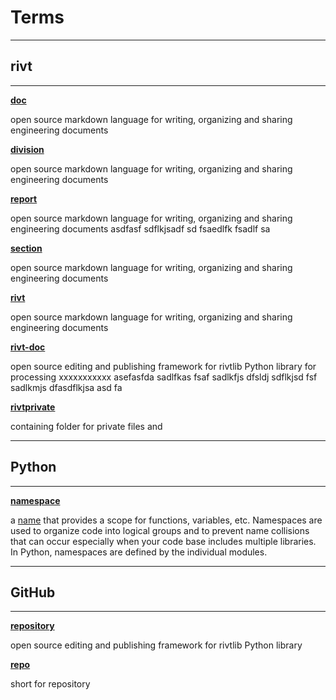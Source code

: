 
# Terms

<style>
  code {
    background: #e6ecdf;
    color:#000000;
  }
</style>



<hr>

## rivt
<hr>

[**doc**](/write.md) 

  open source markdown language for writing, organizing and sharing engineering documents

[**division**](/write.md) 

  open source markdown language for writing, organizing and sharing engineering documents

[**report**](/write.md) 

  open source markdown language for writing, organizing and sharing engineering documents asdfasf sdflkjsadf sd fsaedlfk fsadlf sa

[**section**](/write.md) 

  open source markdown language for writing, organizing and sharing engineering documents

[**rivt**](/write.md) 

  open source markdown language for writing, organizing and sharing engineering documents

[**rivt-doc**](/organize.md)

  open source editing and publishing framework for rivtlib Python library for processing xxxxxxxxxxx asefasfda sadlfkas fsaf sadlkfjs dfsldj sdflkjsd fsf sadlkmjs dfasdflkjsa asd fa 

[**rivtprivate**](/organize.md)

  containing folder for private files and 



<hr>

## Python
<hr>

[**namespace**](/organize.md)

   a [name](https://en.wikipedia.org/wiki/Namespace) that provides a scope for
  functions, variables, etc. Namespaces are used to organize code into logical
  groups and to prevent name collisions that can occur especially when your
  code base includes multiple libraries. In Python, namespaces are defined by
  the individual modules.
  

<hr>

## GitHub
<hr>

[**repository**](/organize.md)

  open source editing and publishing framework for rivtlib Python library

[**repo**](/organize.md)

  short for repository
